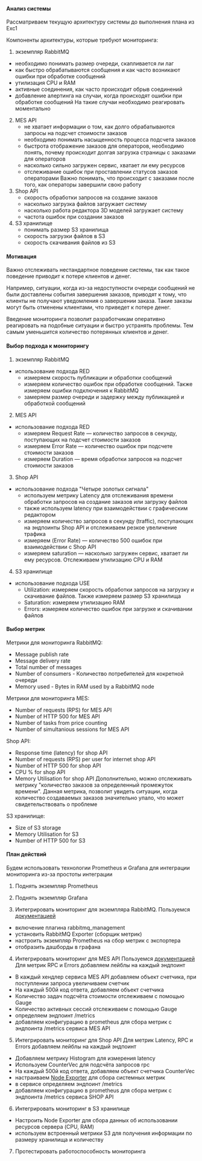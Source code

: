#### Анализ системы

Рассматриваем текущую архитектуру системы до выполнения плана из Exc1

Компоненты архитектуры, которые требуют мониторинга:
1) экземпляр RabbitMQ
  - необходимо понимать размер очереди, скапливается ли лаг
  - как быстро обрабатываются сообщения и как часто возникают ошибки при обработке сообщений
  - утилизация CPU и RAM
  - активные соединения, как часто происходит обрыв соединений
  - добавление алертинга на случаи, когда происходят ошибки при обработке сообщений
  На такие случаи необходимо реагировать моментально
2) MES API
   - не хватает информации о том, как долго обрабатываются запросы на подсчет стоимости заказов
   - необходимо понимать насыщенность процесса подсчета заказов
   - быстрота отображение заказов для операторов, необходимо понять, 
   почему происходит долгая загрузка страницы с заказами для операторов
   - насколько сильно загружен сервис, хватает ли ему ресурсов
   - отслеживание ошибок при проставлении статусов заказов операторами
   Важно понимать, что происходит с заказами после того, как операторы завершили свою работу
3) Shop API 
   - скорость обработки запросов на создание заказов
   - насколько загрузка файлов загружает систему
   - насколько работа редактора 3D моделей загружает систему
   - частота ошибок при создании заказов
4) S3 хранилище
   - понимать размер S3 хранилища
   - скорость загрузки файлов в S3
   - скорость скачивания файлов из S3

#### Мотивация

Важно отслеживать нестандартное поведение системы, так как такое поведение приводит к потере клиентов и денег.

Например, ситуации, когда из-за недоступности очереди сообщений не были доставлены события завершения заказов, приводят к тому, 
что клиенты не получают уведомления о завершении заказа. Такие заказы могут быть отменены клиентами, что приведет к потере денег.

Введение мониторинга позволит разработчикам оперативно реагировать на подобные ситуации и быстро устранять проблемы. 
Тем самым уменьшится количество потерянных клиентов и денег.


#### Выбор подхода к мониторингу

1) экземпляр RabbitMQ
- использование подхода RED 
  - измеряем скорость публикации и обработки сообщений
  - измеряем количество ошибок при обработке сообщений. Также измеряем ошибки подключения к RabbitMQ
  - замеряем размер очереди и задержку между публикацией и обработкой сообщений

2) MES API
- использование подхода RED
  - измеряем Request Rate — количество запросов в секунду, поступающих на подсчет стоимости заказов
  - измеряем Error Rate — количество ошибок при подсчете стоимости заказов
  - измеряем Duration — время обработки запросов на подсчет стоимости заказов

3) Shop API
- использование подхода "Четыре золотых сигнала"
  - используем метрику Latency для отслеживания времени обработки запросов на создание заказов или загрузку файлов
  - также используем latency при взаимодействии с графическим редактором
  - измеряем количество запросов в секунду (traffic), поступающих на эндпоинты Shop API и отслеживаем резкое увеличение трафика
  - измеряем (Error Rate) — количество 500 ошибок при взаимодействии с Shop API  
  - измеряем saturation — насколько загружен сервис, хватает ли ему ресурсов. Отслеживаем утилизацию CPU и RAM

4) S3 хранилище
- использование подхода USE
  - Utilization: измеряем скорость обработки запросов на загрузку и скачивание файлов. Также измеряем размер S3 хранилища
  - Saturation: измеряем утилизацию RAM
  - Errors: измеряем количество ошибок при загрузке и скачивании файлов

#### Выбор метрик

Метрики для мониторинга RabbitMQ:
- Message publish rate 
- Message delivery rate
- Total number of messages
- Number of consumers - Количество потребителей для кокретной очереди
- Memory used - Bytes in RAM used by a RabbitMQ node

Метрики для мониторинга MES:
- Number of requests (RPS) for MES API
- Number of HTTP 500 for MES API
- Number of tasks from price counting
- Number of simultanious sessions for MES API

Shop API:
- Response time (latency) for shop API
- Number of requests (RPS) per user for internet shop API
- Number of HTTP 500 for shop API
- CPU % for shop API
- Memory Utilisation for shop API
Дополнительно, можно отслеживать метрику "количество заказов за определенный промежуток времени". 
Данная метрика, позволит увидеть ситуации, когда количество создаваемых заказов значительно упало, 
что может свидетельствовать о проблеме

S3 хранилище:
- Size of S3 storage
- Memory Utilisation for S3
- Number of HTTP 500 for S3

#### План действий

Будем использовать технологии Prometheus и Grafana для интеграции мониторинга из-за простоты интеграции

1) Поднять экземпляр Prometheus
2) Поднять экземпляр Grafana

3) Интегрировать мониторинг для экземпляра RabbitMQ.
Пользуемся [документацией](https://www.rabbitmq.com/docs/prometheus)
- включение плагина rabbitmq_management
- установить RabbitMQ Exporter (сборщик метрик)
- настроить экземпляр Prometheus на сбор метрик с экспортера
- отобразить дашборды в графана

4) Интегрировать мониторинг для MES API
Пользуемся [документацией](https://prometheus.io/docs/prometheus/latest/getting_started/)
Для метрик RPC и Errors добавляем лейблы на каждый эндпоинт

- В каждый хендлер сервиса MES API добавляем объект счетчика, при поступлении запроса увеличиваем счетчик
- На каждый 500й код ответа, добавляем объект счетчика
- Количество задач подсчёта стоимости отслеживаем с помощью Gauge
- Количество активных сессий отслеживаем с помощью Gauge
- определяем эндпоинт /metrics
- добавляем конфигурацию в prometheus для сбора метрик с эндпоинта /metrics сервиса MES API

5) Интегрировать мониторинг для Shop API
Для метрик Latency, RPC и Errors добавляем лейблы на каждый эндпоинт
- Добавляем метрику Histogram для измерения latency
- Используем CounterVec для подсчёта запросов rpc
- На каждый 500й код ответа, добавляем объект счетчика CounterVec
- настраиваем [Node Exporter](https://prometheus.io/docs/guides/node-exporter/) для сбора системных метрик
- в сервисе определяем эндпоинт /metrics
- добавляем конфигурацию в prometheus для сбора метрик с эндпоинта /metrics сервиса SHOP API

6) Интегрировать мониторинг в S3 хранилище
- Настроить Node Exporter для сбора данных об использовании ресурсов сервера (CPU, RAM)
- используем встроенный метрики S3 для получения информации по размеру хранилища и количеству 

7) Протестировать работоспособность мониторинга
